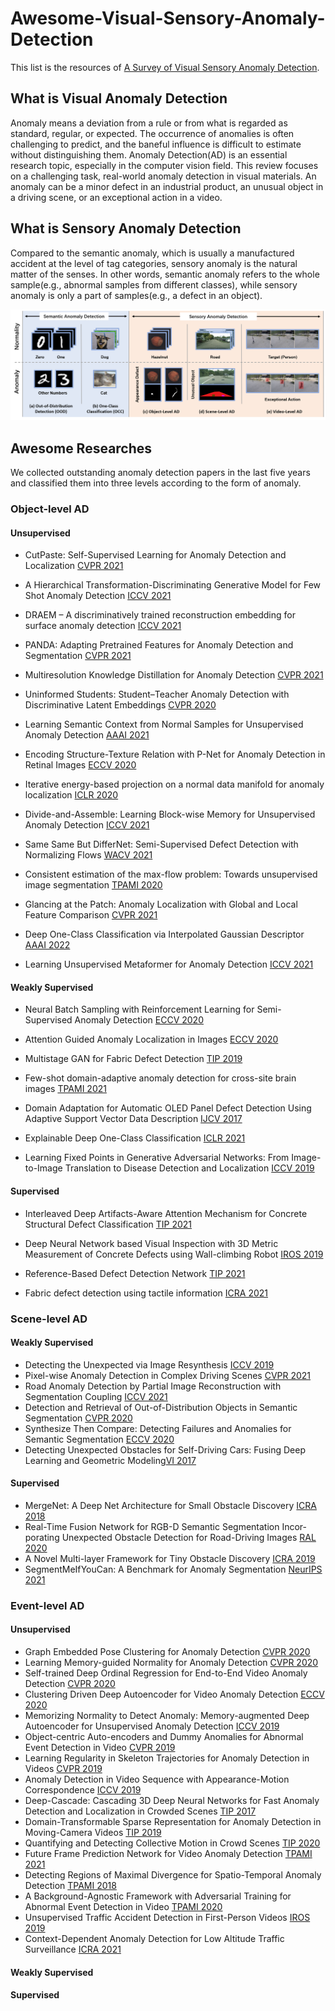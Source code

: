 # Awesome-Visual-Sensory-Anomaly-Detection

This list is the resources of [A Survey of Visual Sensory Anomaly Detection](https://arxiv.org/abs/2202.07006). 

## What is Visual Anomaly Detection

Anomaly means a deviation from a rule or from what is regarded as standard, regular, or expected. 
The occurrence of anomalies is often challenging to predict, and the baneful influence is difficult to estimate without distinguishing them.
Anomaly Detection(AD) is an essential research topic, especially in the computer vision field. 
This review focuses on a challenging task, real-world anomaly detection in visual materials. An anomaly can be a minor defect in an industrial product, an unusual object in a driving scene, or an exceptional action in a video. 

## What is Sensory Anomaly Detection

Compared to the semantic anomaly, which is usually a manufactured accident at the level of tag categories, 
sensory anomaly is the natural matter of the senses. 
In other words, semantic anomaly refers to the whole sample(e.g., abnormal samples from different classes), while 
sensory anomaly is only a part of samples(e.g., a defect in an object).

![avatar](./fig1.png)

## Awesome Researches

We collected outstanding anomaly detection papers in the last five years and classified them into three levels according to the form of anomaly. 

### Object-level AD
#### Unsupervised
+ CutPaste: Self-Supervised Learning for Anomaly Detection and Localization [CVPR 2021](http://openaccess.thecvf.com/content/CVPR2021/html/Li_CutPaste_Self-Supervised_Learning_for_Anomaly_Detection_and_Localization_CVPR_2021_paper.html)
+ A Hierarchical Transformation-Discriminating Generative Model for Few Shot Anomaly Detection [ICCV 2021](http://openaccess.thecvf.com/content/ICCV2021/html/Sheynin_A_Hierarchical_Transformation-Discriminating_Generative_Model_for_Few_Shot_Anomaly_Detection_ICCV_2021_paper.html)
+ DRAEM – A discriminatively trained reconstruction embedding for surface anomaly detection [ICCV 2021](http://openaccess.thecvf.com/content/ICCV2021/html/Zavrtanik_DRAEM_-_A_Discriminatively_Trained_Reconstruction_Embedding_for_Surface_Anomaly_ICCV_2021_paper.html)

+ PANDA: Adapting Pretrained Features for Anomaly Detection and Segmentation [CVPR 2021](http://openaccess.thecvf.com/content/CVPR2021/html/Reiss_PANDA_Adapting_Pretrained_Features_for_Anomaly_Detection_and_Segmentation_CVPR_2021_paper.html)
+ Multiresolution Knowledge Distillation for Anomaly Detection [CVPR 2021](http://openaccess.thecvf.com/content/CVPR2021/html/Salehi_Multiresolution_Knowledge_Distillation_for_Anomaly_Detection_CVPR_2021_paper.html)
+ Uninformed Students: Student–Teacher Anomaly Detection with Discriminative Latent Embeddings [CVPR 2020](http://openaccess.thecvf.com/content_CVPR_2020/html/Bergmann_Uninformed_Students_Student-Teacher_Anomaly_Detection_With_Discriminative_Latent_Embeddings_CVPR_2020_paper.html)

+ Learning Semantic Context from Normal Samples for Unsupervised Anomaly Detection [AAAI 2021](https://www.aaai.org/AAAI21Papers/AAAI-4221.YanX.pdf)
+ Encoding Structure-Texture Relation with P-Net for Anomaly Detection in Retinal Images [ECCV 2020](https://link.springer.com/chapter/10.1007/978-3-030-58565-5_22)
+ Iterative energy-based projection on a normal data manifold for anomaly localization [ICLR 2020](https://openreview.net/forum?id=HJx81ySKwr)

+ Divide-and-Assemble: Learning Block-wise Memory for Unsupervised Anomaly Detection [ICCV 2021](http://openaccess.thecvf.com/content/ICCV2021/html/Hou_Divide-and-Assemble_Learning_Block-Wise_Memory_for_Unsupervised_Anomaly_Detection_ICCV_2021_paper.html)
+ Same Same But DifferNet: Semi-Supervised Defect Detection with Normalizing Flows [WACV 2021](http://openaccess.thecvf.com/content/WACV2021/html/Rudolph_Same_Same_but_DifferNet_Semi-Supervised_Defect_Detection_With_Normalizing_Flows_WACV_2021_paper.html)

+ Consistent estimation of the max-flow problem: Towards unsupervised image segmentation [TPAMI 2020](https://ieeexplore.ieee.org/abstract/document/9266102/)
+ Glancing at the Patch: Anomaly Localization with Global and Local Feature Comparison [CVPR 2021](http://openaccess.thecvf.com/content/CVPR2021/html/Wang_Glancing_at_the_Patch_Anomaly_Localization_With_Global_and_Local_CVPR_2021_paper.html)
+ Deep One-Class Classification via Interpolated Gaussian Descriptor [AAAI 2022](https://arxiv.org/abs/2101.10043)
+ Learning Unsupervised Metaformer for Anomaly Detection [ICCV 2021](http://openaccess.thecvf.com/content/ICCV2021/html/Wu_Learning_Unsupervised_Metaformer_for_Anomaly_Detection_ICCV_2021_paper.html)

#### Weakly Supervised
+ Neural Batch Sampling with Reinforcement Learning for Semi-Supervised Anomaly Detection [ECCV 2020](https://www.ecva.net/papers/eccv_2020/papers_ECCV/papers/123710749.pdf)
+ Attention Guided Anomaly Localization in Images [ECCV 2020](https://www.ecva.net/papers/eccv_2020/papers_ECCV/papers/123620477.pdf)
+ Multistage GAN for Fabric Defect Detection [TIP 2019](https://ieeexplore.ieee.org/abstract/document/8937049/)
+ Few-shot domain-adaptive anomaly detection for cross-site brain images [TPAMI 2021](https://ieeexplore.ieee.org/abstract/document/9606561/)
+ Domain Adaptation for Automatic OLED Panel Defect Detection Using Adaptive Support Vector Data Description [IJCV 2017](https://link.springer.com/article/10.1007/s11263-016-0953-y)
+ Explainable Deep One-Class Classification [ICLR 2021](https://openreview.net/forum?id=A5VV3UyIQz)

+ Learning Fixed Points in Generative Adversarial Networks: From Image-to-Image Translation to Disease Detection and Localization [ICCV 2019](http://openaccess.thecvf.com/content_ICCV_2019/html/Siddiquee_Learning_Fixed_Points_in_Generative_Adversarial_Networks_From_Image-to-Image_Translation_ICCV_2019_paper.html)

#### Supervised
+ Interleaved Deep Artifacts-Aware Attention Mechanism for Concrete Structural Defect Classification [TIP 2021](https://ieeexplore.ieee.org/abstract/document/9505264/)
+ Deep Neural Network based Visual Inspection with 3D Metric Measurement of Concrete Defects using Wall-climbing Robot [IROS 2019](https://ieeexplore.ieee.org/abstract/document/8968195/)

+ Reference-Based Defect Detection Network [TIP 2021](https://ieeexplore.ieee.org/abstract/document/9490526/)
+ Fabric defect detection using tactile information [ICRA 2021](https://ieeexplore.ieee.org/abstract/document/9561092/)

### Scene-level AD
#### Weakly Supervised
+ Detecting the Unexpected via Image Resynthesis [ICCV 2019](http://openaccess.thecvf.com/content_ICCV_2019/html/Lis_Detecting_the_Unexpected_via_Image_Resynthesis_ICCV_2019_paper.html)
+ Pixel-wise Anomaly Detection in Complex Driving Scenes [CVPR 2021](http://openaccess.thecvf.com/content/CVPR2021/html/Di_Biase_Pixel-Wise_Anomaly_Detection_in_Complex_Driving_Scenes_CVPR_2021_paper.html)
+ Road Anomaly Detection by Partial Image Reconstruction with Segmentation Coupling [ICCV 2021](http://openaccess.thecvf.com/content/ICCV2021/html/Vojir_Road_Anomaly_Detection_by_Partial_Image_Reconstruction_With_Segmentation_Coupling_ICCV_2021_paper.html)
+ Detection and Retrieval of Out-of-Distribution Objects in Semantic Segmentation [CVPR 2020](http://openaccess.thecvf.com/content_CVPRW_2020/html/w20/Oberdiek_Detection_and_Retrieval_of_Out-of-Distribution_Objects_in_Semantic_Segmentation_CVPRW_2020_paper.html)
+ Synthesize Then Compare: Detecting Failures and Anomalies for Semantic Segmentation [ECCV 2020](https://link.springer.com/chapter/10.1007/978-3-030-58452-8_9)
+ Detecting Unexpected Obstacles for Self-Driving Cars: Fusing Deep Learning and Geometric Modeling[VI 2017](https://ieeexplore.ieee.org/abstract/document/7995849/)

#### Supervised
+ MergeNet: A Deep Net Architecture for Small Obstacle Discovery [ICRA 2018](https://ieeexplore.ieee.org/abstract/document/8461065/)
+ Real-Time Fusion Network for RGB-D Semantic Segmentation Incor- porating Unexpected Obstacle Detection for Road-Driving Images [RAL 2020](https://ieeexplore.ieee.org/abstract/document/9134735/)
+ A Novel Multi-layer Framework for Tiny Obstacle Discovery [ICRA 2019](https://ieeexplore.ieee.org/abstract/document/8794279/)
+ SegmentMeIfYouCan: A Benchmark for Anomaly Segmentation [NeurIPS 2021](https://openreview.net/forum?id=OFiGmksrSz1)

### Event-level AD
#### Unsupervised
+ Graph Embedded Pose Clustering for Anomaly Detection [CVPR 2020](http://openaccess.thecvf.com/content_CVPR_2020/html/Markovitz_Graph_Embedded_Pose_Clustering_for_Anomaly_Detection_CVPR_2020_paper.html)
+ Learning Memory-guided Normality for Anomaly Detection [CVPR 2020](http://openaccess.thecvf.com/content_CVPR_2020/html/Park_Learning_Memory-Guided_Normality_for_Anomaly_Detection_CVPR_2020_paper.html)
+ Self-trained Deep Ordinal Regression for End-to-End Video Anomaly Detection [CVPR 2020](http://openaccess.thecvf.com/content_CVPR_2020/html/Pang_Self-Trained_Deep_Ordinal_Regression_for_End-to-End_Video_Anomaly_Detection_CVPR_2020_paper.html)
+ Clustering Driven Deep Autoencoder for Video Anomaly Detection [ECCV 2020](https://link.springer.com/chapter/10.1007/978-3-030-58555-6_20)
+ Memorizing Normality to Detect Anomaly: Memory-augmented Deep Autoencoder for Unsupervised Anomaly Detection [ICCV 2019](http://openaccess.thecvf.com/content_ICCV_2019/html/Gong_Memorizing_Normality_to_Detect_Anomaly_Memory-Augmented_Deep_Autoencoder_for_Unsupervised_ICCV_2019_paper.html)
+ Object-centric Auto-encoders and Dummy Anomalies for Abnormal Event Detection in Video [CVPR 2019](http://openaccess.thecvf.com/content_CVPR_2019/html/Ionescu_Object-Centric_Auto-Encoders_and_Dummy_Anomalies_for_Abnormal_Event_Detection_in_CVPR_2019_paper.html)
+ Learning Regularity in Skeleton Trajectories for Anomaly Detection in Videos [CVPR 2019](http://openaccess.thecvf.com/content_CVPR_2019/html/Morais_Learning_Regularity_in_Skeleton_Trajectories_for_Anomaly_Detection_in_Videos_CVPR_2019_paper.html)
+ Anomaly Detection in Video Sequence with Appearance-Motion Correspondence [ICCV 2019](http://openaccess.thecvf.com/content_ICCV_2019/html/Nguyen_Anomaly_Detection_in_Video_Sequence_With_Appearance-Motion_Correspondence_ICCV_2019_paper.html)
+ Deep-Cascade: Cascading 3D Deep Neural Networks for Fast Anomaly Detection and Localization in Crowded Scenes [TIP 2017](https://ieeexplore.ieee.org/abstract/document/7858798/)
+ Domain-Transformable Sparse Representation for Anomaly Detection in Moving-Camera Videos [TIP 2019](https://ieeexplore.ieee.org/abstract/document/8839745/)
+ Quantifying and Detecting Collective Motion in Crowd Scenes [TIP 2020](https://ieeexplore.ieee.org/abstract/document/9062523/)
+ Future Frame Prediction Network for Video Anomaly Detection [TPAMI 2021](https://ieeexplore.ieee.org/abstract/document/9622181/)
+ Detecting Regions of Maximal Divergence for Spatio-Temporal Anomaly Detection [TPAMI 2018](https://ieeexplore.ieee.org/abstract/document/8352745/)
+ A Background-Agnostic Framework with Adversarial Training for Abnormal Event Detection in Video [TPAMI 2020](https://arxiv.org/abs/2008.12328)
+ Unsupervised Traffic Accident Detection in First-Person Videos [IROS 2019](https://ieeexplore.ieee.org/abstract/document/8967556/)
+ Context-Dependent Anomaly Detection for Low Altitude Traffic Surveillance [ICRA 2021](https://ieeexplore.ieee.org/abstract/document/9562043/)

#### Weakly Supervised


#### Supervised
